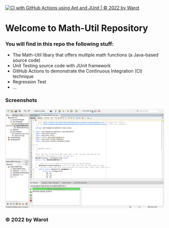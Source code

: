 
[![CI with GitHub Actions using Ant and JUnit | © 2022 by Warot](https://github.com/warot8112000/math-util/actions/workflows/ci-junit.yml/badge.svg)](https://github.com/warot8112000/math-util/actions/workflows/ci-junit.yml)
# Welcome to Math-Util Repository
### You will find in this repo the following stuff:
* The Math-Util libary that offers multiple math functions (a Java-based source code)
* Unit Testing source code with JUnit framework
* GitHub Actions to demonstrate the Continuous Integration (CI) technique
* Regression Test
* ...
### Screenshots
![DDT & TDD with JUnit](https://github.com/warot8112000/math-util/blob/main/image/DDT%20With%20JUnit.png)
### © 2022 by Warot
